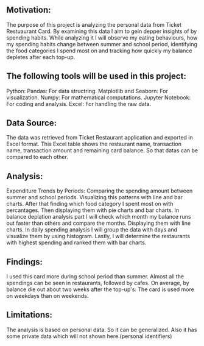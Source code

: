 ## Motivation:
  The purpose of this project is analyzing the personal data from Ticket Restuaurant Card. By examining this data I aim to   gein depper insights of by spending habits. While analyzing it I will observe my eating behaviours, how my spending habits  change between summer and school period, identifying the food categories I spend most on and tracking how quickly my balance depletes after each top-up.

## The following tools will be used in this project:
  Python:
    Pandas: For data structring.
    Matplotlib and Seaborn: For visualization.
    Numpy: For mathematical computations.
  Jupyter Notebook: For coding and analysis.
  Excel: For handling the raw data.

## Data Source:
  The data was retrieved from Ticket Restaurant application and exported in Excel format.
  This Excel table shows the restaurant name, transaction name, transaction amount and remaining card balance. So that datas can be compared to each other.

## Analysis:
  Expenditure Trends by Periods: Comparing the spending amount between summer and school periods. Visualizing this patterns with line and bar charts.
 After that finding which food category I spent most on with percantages. Then displaying them with pie charts and bar charts.
 In balance deplation analysis part I will check which month my balance runs out faster than others and compare the months. Displaying them with line charts.
 In daily spending analysis I will group the data with days and visualize them by using histogram. 
 Lastly, I will determine the restaurants with highest spending and ranked them with bar charts.

 ## Findings:
   I used this card more during school period than summer.
   Almost all the spendings can be seen in restaurants, followed by cafes.
   On average, by balance die out about two weeks after the top-up's.
   The card is used more on weekdays than on weekends.

## Limitations:
  The analysis is based on personal data. So it can be generalized. Also it has some private data which will not shown here.(personal identifiers)


  
